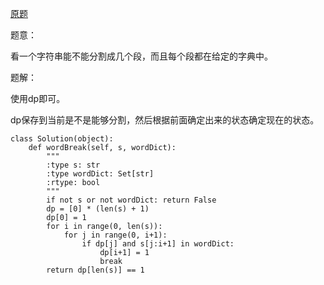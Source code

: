 [原题](https://leetcode.com/problems/word-break/)


题意：

看一个字符串能不能分割成几个段，而且每个段都在给定的字典中。


题解：

使用dp即可。

dp保存到当前是不是能够分割，然后根据前面确定出来的状态确定现在的状态。


```
class Solution(object):
    def wordBreak(self, s, wordDict):
        """
        :type s: str
        :type wordDict: Set[str]
        :rtype: bool
        """
        if not s or not wordDict: return False
        dp = [0] * (len(s) + 1)
        dp[0] = 1
        for i in range(0, len(s)):
            for j in range(0, i+1):
                if dp[j] and s[j:i+1] in wordDict:
                    dp[i+1] = 1
                    break
        return dp[len(s)] == 1
        
        
                
```